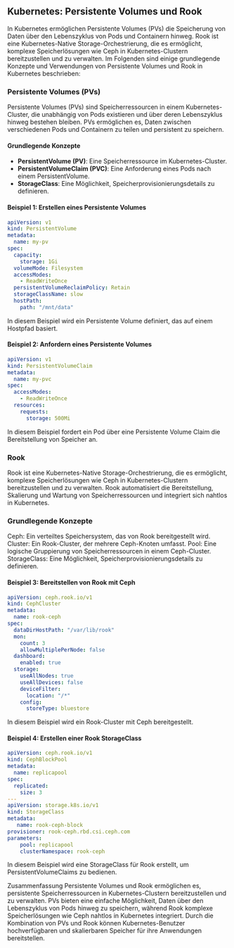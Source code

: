 ## Kubernetes: Persistente Volumes und Rook

In Kubernetes ermöglichen Persistente Volumes (PVs) die Speicherung von Daten über den Lebenszyklus von Pods und Containern hinweg. Rook ist eine Kubernetes-Native Storage-Orchestrierung, die es ermöglicht, komplexe Speicherlösungen wie Ceph in Kubernetes-Clustern bereitzustellen und zu verwalten. Im Folgenden sind einige grundlegende Konzepte und Verwendungen von Persistente Volumes und Rook in Kubernetes beschrieben:

### Persistente Volumes (PVs)

Persistente Volumes (PVs) sind Speicherressourcen in einem Kubernetes-Cluster, die unabhängig von Pods existieren und über deren Lebenszyklus hinweg bestehen bleiben. PVs ermöglichen es, Daten zwischen verschiedenen Pods und Containern zu teilen und persistent zu speichern.

#### Grundlegende Konzepte

- **PersistentVolume (PV)**: Eine Speicherressource im Kubernetes-Cluster.
- **PersistentVolumeClaim (PVC)**: Eine Anforderung eines Pods nach einem PersistentVolume.
- **StorageClass**: Eine Möglichkeit, Speicherprovisionierungsdetails zu definieren.

#### Beispiel 1: Erstellen eines Persistente Volumes

```yaml
apiVersion: v1
kind: PersistentVolume
metadata:
  name: my-pv
spec:
  capacity:
    storage: 1Gi
  volumeMode: Filesystem
  accessModes:
    - ReadWriteOnce
  persistentVolumeReclaimPolicy: Retain
  storageClassName: slow
  hostPath:
    path: "/mnt/data"
```

In diesem Beispiel wird ein Persistente Volume definiert, das auf einem Hostpfad basiert.

#### Beispiel 2: Anfordern eines Persistente Volumes

```yaml
apiVersion: v1
kind: PersistentVolumeClaim
metadata:
  name: my-pvc
spec:
  accessModes:
    - ReadWriteOnce
  resources:
    requests:
      storage: 500Mi
```

In diesem Beispiel fordert ein Pod über eine Persistente Volume Claim die Bereitstellung von Speicher an.

### Rook
Rook ist eine Kubernetes-Native Storage-Orchestrierung, die es ermöglicht, komplexe Speicherlösungen wie Ceph in Kubernetes-Clustern bereitzustellen und zu verwalten. Rook automatisiert die Bereitstellung, Skalierung und Wartung von Speicherressourcen und integriert sich nahtlos in Kubernetes.

### Grundlegende Konzepte
Ceph: Ein verteiltes Speichersystem, das von Rook bereitgestellt wird.
Cluster: Ein Rook-Cluster, der mehrere Ceph-Knoten umfasst.
Pool: Eine logische Gruppierung von Speicherressourcen in einem Ceph-Cluster.
StorageClass: Eine Möglichkeit, Speicherprovisionierungsdetails zu definieren.

#### Beispiel 3: Bereitstellen von Rook mit Ceph
```yaml
apiVersion: ceph.rook.io/v1
kind: CephCluster
metadata:
  name: rook-ceph
spec:
  dataDirHostPath: "/var/lib/rook"
  mon:
    count: 3
    allowMultiplePerNode: false
  dashboard:
    enabled: true
  storage:
    useAllNodes: true
    useAllDevices: false
    deviceFilter:
      location: "/*"
    config:
      storeType: bluestore
```

In diesem Beispiel wird ein Rook-Cluster mit Ceph bereitgestellt.

#### Beispiel 4: Erstellen einer Rook StorageClass

```yaml
apiVersion: ceph.rook.io/v1
kind: CephBlockPool
metadata:
  name: replicapool
spec:
  replicated:
    size: 3
---
apiVersion: storage.k8s.io/v1
kind: StorageClass
metadata:
   name: rook-ceph-block
provisioner: rook-ceph.rbd.csi.ceph.com
parameters:
    pool: replicapool
    clusterNamespace: rook-ceph
```

In diesem Beispiel wird eine StorageClass für Rook erstellt, um PersistentVolumeClaims zu bedienen.

Zusammenfassung
Persistente Volumes und Rook ermöglichen es, persistente Speicherressourcen in Kubernetes-Clustern bereitzustellen und zu verwalten. PVs bieten eine einfache Möglichkeit, Daten über den Lebenszyklus von Pods hinweg zu speichern, während Rook komplexe Speicherlösungen wie Ceph nahtlos in Kubernetes integriert. Durch die Kombination von PVs und Rook können Kubernetes-Benutzer hochverfügbaren und skalierbaren Speicher für ihre Anwendungen bereitstellen.